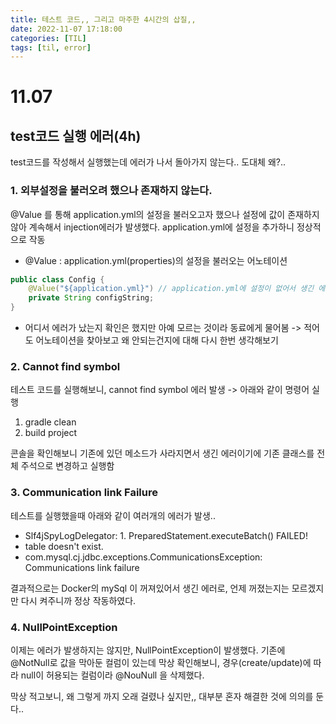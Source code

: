 ```yaml
---
title: 테스트 코드,, 그리고 마주한 4시간의 삽질,,
date: 2022-11-07 17:18:00
categories: [TIL]
tags: [til, error]  
---
```


# 11.07
## test코드 실행 에러(4h)
test코드를 작성해서 실행했는데 에러가 나서 돌아가지 않는다.. 도대체 왜?..

### 1. 외부설정을 불러오려 했으나 존재하지 않는다.
@Value 를 통해 application.yml의 설정을 불러오고자 했으나 설정에 값이 존재하지 않아 계속해서 injection에러가 발생했다. application.yml에 설정을 추가하니 정상적으로 작동
- @Value : application.yml(properties)의 설정을 불러오는 어노테이션

```java
public class Config {
	@Value("${application.yml}") // application.yml에 설정이 없어서 생긴 에러
	private String configString;
}
```

- 어디서 에러가 났는지 확인은 했지만 아예 모르는 것이라 동료에게 물어봄 -> 적어도 어노테이션을 찾아보고 왜 안되는건지에 대해 다시 한번 생각해보기

### 2. Cannot find symbol
테스트 코드를 실행해보니, cannot find symbol 에러 발생 -> 아래와 같이 명령어 실행
1. gradle clean 
2. build project 

콘솔을 확인해보니 기존에 있던 메소드가 사라지면서 생긴 에러이기에 기존 클래스를 전체 주석으로 변경하고 실행함 

### 3. Communication link Failure
테스트를 실행했을때 아래와 같이 여러개의 에러가 발생..
- Slf4jSpyLogDelegator: 1. PreparedStatement.executeBatch() FAILED!
- table doesn't exist.
- com.mysql.cj.jdbc.exceptions.CommunicationsException: Communications link failure

결과적으로는 Docker의 mySql 이 꺼져있어서 생긴 에러로, 언제 꺼졌는지는 모르겠지만 다시 켜주니까 정상 작동하였다.


### 4. NullPointException
이제는 에러가 발생하지는 않지만, NullPointException이 발생했다.
기존에 @NotNull로 값을 막아둔 컬럼이 있는데 막상 확인해보니, 경우(create/update)에 따라 null이 허용되는 컬럼이라 @NouNull 을 삭제했다.

막상 적고보니, 왜 그렇게 까지 오래 걸렸나 싶지만,, 대부분 혼자 해결한 것에 의의를 둔다..